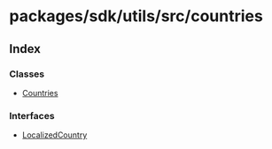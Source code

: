 # packages/sdk/utils/src/countries

## Index

### Classes

* [Countries]()

### Interfaces

* [LocalizedCountry]()

